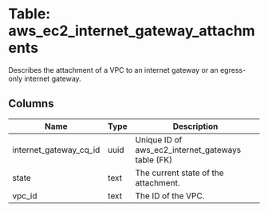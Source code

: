 
# Table: aws_ec2_internet_gateway_attachments
Describes the attachment of a VPC to an internet gateway or an egress-only internet gateway.
## Columns
| Name        | Type           | Description  |
| ------------- | ------------- | -----  |
|internet_gateway_cq_id|uuid|Unique ID of aws_ec2_internet_gateways table (FK)|
|state|text|The current state of the attachment.|
|vpc_id|text|The ID of the VPC.|

